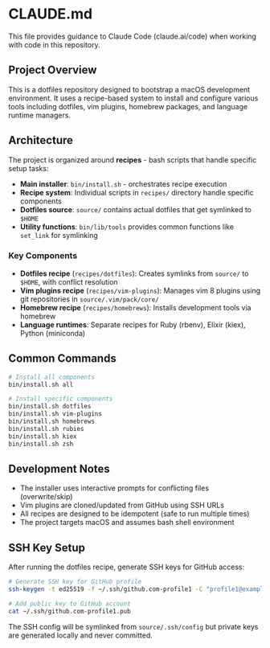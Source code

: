 # CLAUDE.md

This file provides guidance to Claude Code (claude.ai/code) when working with code in this repository.

## Project Overview

This is a dotfiles repository designed to bootstrap a macOS development environment. It uses a recipe-based system to install and configure various tools including dotfiles, vim plugins, homebrew packages, and language runtime managers.

## Architecture

The project is organized around **recipes** - bash scripts that handle specific setup tasks:

- **Main installer**: `bin/install.sh` - orchestrates recipe execution
- **Recipe system**: Individual scripts in `recipes/` directory handle specific components
- **Dotfiles source**: `source/` contains actual dotfiles that get symlinked to `$HOME`
- **Utility functions**: `bin/lib/tools` provides common functions like `set_link` for symlinking

### Key Components

- **Dotfiles recipe** (`recipes/dotfiles`): Creates symlinks from `source/` to `$HOME`, with conflict resolution
- **Vim plugins recipe** (`recipes/vim-plugins`): Manages vim 8 plugins using git repositories in `source/.vim/pack/core/`
- **Homebrew recipe** (`recipes/homebrews`): Installs development tools via homebrew
- **Language runtimes**: Separate recipes for Ruby (rbenv), Elixir (kiex), Python (miniconda)

## Common Commands

```bash
# Install all components
bin/install.sh all

# Install specific components
bin/install.sh dotfiles
bin/install.sh vim-plugins
bin/install.sh homebrews
bin/install.sh rubies
bin/install.sh kiex
bin/install.sh zsh
```

## Development Notes

- The installer uses interactive prompts for conflicting files (overwrite/skip)
- Vim plugins are cloned/updated from GitHub using SSH URLs
- All recipes are designed to be idempotent (safe to run multiple times)
- The project targets macOS and assumes bash shell environment

## SSH Key Setup

After running the dotfiles recipe, generate SSH keys for GitHub access:

```bash
# Generate SSH key for GitHub profile
ssh-keygen -t ed25519 -f ~/.ssh/github.com-profile1 -C "profile1@example.com"

# Add public key to GitHub account
cat ~/.ssh/github.com-profile1.pub
```

The SSH config will be symlinked from `source/.ssh/config` but private keys are generated locally and never committed.